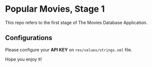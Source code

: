 # Popular Movies, Stage 1

This repo refers to the first stage of The Movies Database Application.

## Configurations

Please configure your **API KEY** on `res/values/strings.xml` file.

Hope you enjoy it!